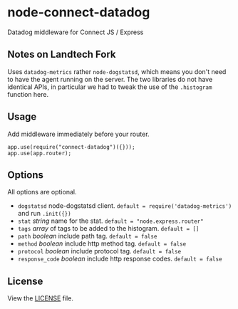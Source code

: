 # node-connect-datadog

Datadog middleware for Connect JS / Express

## Notes on Landtech Fork
Uses `datadog-metrics` rather `node-dogstatsd`, which means you don't need to have the agent running on the server.
The two libraries do not have identical APIs, in particular we had to tweak the use of the `.histogram` function here.

## Usage

Add middleware immediately before your router.

	app.use(require("connect-datadog")({}));
	app.use(app.router);

## Options

All options are optional.

* `dogstatsd` node-dogstatsd client. `default = require('datadog-metrics')` and run `.init({})`
* `stat` *string* name for the stat. `default = "node.express.router"`
* `tags` *array* of tags to be added to the histogram. `default = []`
* `path` *boolean* include path tag. `default = false`
* `method` *boolean* include http method tag. `default = false`
* `protocol` *boolean* include protocol tag. `default = false`
* `response_code` *boolean* include http response codes. `default = false`

## License

View the [LICENSE](https://github.com/AppPress/node-connect-datadog/blob/master/LICENSE) file.

